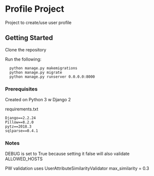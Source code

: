 # Profile Project
Project to create/use user profile

## Getting Started

Clone the repository

Run the following:

```
  python manage.py makemigrations
  python manage.py migrate
  python manage.py runserver 0.0.0.0:8000
```

### Prerequisites

Created on Python 3 w Django 2

requirements.txt
```
Django==2.2.24
Pillow==8.2.0
pytz==2018.3
sqlparse==0.4.1

```

### Notes

DEBUG is set to True because setting it false will also validate ALLOWED_HOSTS

PW validation uses UserAttributeSimilarityValidator max_similarity = 0.3
